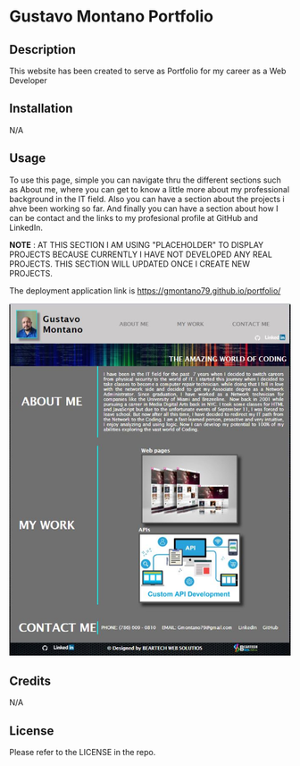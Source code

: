 # Gustavo Montano Portfolio

## Description

This website has been created to serve as Portfolio for my career as a Web Developer

## Installation

N/A

## Usage

To use this page, simple you can navigate thru the different sections such as About me, where you can get to know a little more about my professional background in the IT field. Also you can have a section about the projects i ahve been working so far. And finally you can have a section about how I can be contact and the links to my profesional profile at GitHub and LinkedIn.

**NOTE** : AT THIS SECTION I AM USING "PLACEHOLDER" TO
DISPLAY PROJECTS BECAUSE CURRENTLY I HAVE NOT DEVELOPED ANY REAL
PROJECTS. THIS SECTION WILL UPDATED ONCE I CREATE NEW PROJECTS.

The deployment application link is https://gmontano79.github.io/portfolio/

![alt Page Screenshoot](./img/portfoliopage-screenshot.JPG)

## Credits

N/A

## License

Please refer to the LICENSE in the repo.
